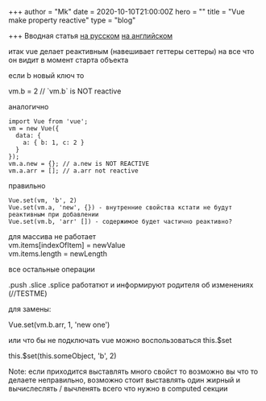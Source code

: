 +++
author = "Mk"
date = 2020-10-10T21:00:00Z
hero = ""
title = "Vue make property reactive"
type = "blog"

+++
Вводная статья [на русском]() [на английском](https://vuejs.org/v2/guide/reactivity.html)

итак vue делает реактивным (навешивает геттеры сеттеры) на все что он видит в момент старта объекта

если b новый ключ то

vm.b = 2 // \`vm.b\` is NOT reactive

аналогично

    import Vue from 'vue';
    vm = new Vue({
      data: {
        a: { b: 1, c: 2 }
      }
    });
    vm.a.new = {}; // a.new is NOT REACTIVE
    vm.a.arr = []; // a.arr not reactive

правильно

    Vue.set(vm, 'b', 2)
    Vue.set(vm.a, 'new', {}) - внутренние свойства кстати не будут реактивным при добавлении
    Vue.set(vm.b, 'arr' []) - содержимое будет частично реактивно?

для массива не работает  
vm.items\[indexOfItem\] = newValue  
vm.items.length = newLength

все остальные операции

.push .slice .splice работатют и информируют родителя об изменениях (//TESTME)

для замены:

Vue.set(vm.b.arr, 1, 'new one')

или что бы не подключать vue можно воспользоваться this.$set

this.$set(this.someObject, 'b', 2)

Note: если приходится выставлять много свойст то возможно вы что то делаете неправильно, возможно стоит выставлять один жирный и вычислеслять / вычленять всего что нужно в computed секции 